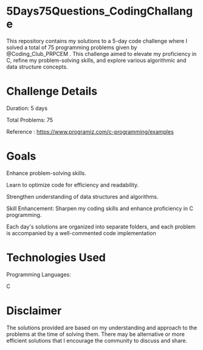 # 5Days75Questions_CodingChallange

This repository contains my solutions to a 5-day code challenge where I solved a total of 75 programming problems given by @Coding_Club_PRPCEM . This challenge aimed to elevate my proficiency in C, refine my problem-solving skills, and explore various algorithmic and data structure concepts.

# Challenge Details

Duration: 5 days

Total Problems: 75

Reference : https://www.programiz.com/c-programming/examples

# Goals

Enhance problem-solving skills.

Learn to optimize code for efficiency and readability.

Strengthen understanding of data structures and algorithms.

Skill Enhancement: Sharpen my coding skills and enhance proficiency in C programming.

Each day's solutions are organized into separate folders, and each problem is accompanied by a well-commented code implementation

# Technologies Used

Programming Languages:

C

# Disclaimer

The solutions provided are based on my understanding and approach to the problems at the time of solving them. There may be alternative or more efficient solutions that I encourage the community to discuss and share.







